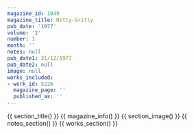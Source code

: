 ```yaml
---
magazine_id: 1049
magazine_title: Nitty-Gritty
pub_date: '1977'
volume: '2'
number: 1
month: ''
notes: null
pub_date1: 31/12/1977
pub_date2: null
image: null
works_included:
- work_id: 5226
  magazine_page: ''
  published_as: ''
---
```


{{ section_title() }}
{{ magazine_info() }}
{{ section_image() }}
{{ notes_section() }}
{{ works_section() }}
